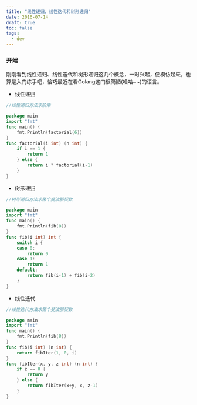 ```yaml
---
title: "线性递归、线性迭代和树形递归"
date: 2016-07-14
draft: true
toc: false
tags:
  - dev
---
```


### 开端

刚刚看到线性递归、线性迭代和树形递归这几个概念，一时兴起，便模仿起来，也算是入门练手吧，恰巧最近在看Golang这门很简陋(哈哈~~)的语言。

* 线性递归

```go
//线性递归方法求阶乘

package main
import "fmt"
func main() {
    fmt.Println(factorial(6))
}
func factorial(i int) (n int) {
    if i == 1 {
        return 1
    } else {
        return i * factorial(i-1)
    }
}
```

* 树形递归

```go
//树形递归方法求某个斐波那契数

package main
import "fmt"
func main() {
    fmt.Println(fib(8))
}
func fib(i int) int {
    switch i {
    case 0:
        return 0
    case 1:
        return 1
    default:
        return fib(i-1) + fib(i-2)
    }
}
```
* 线性迭代

```go
//线性迭代方法求某个斐波那契数

package main
import "fmt"
func main() {
    fmt.Println(fib(8))
}
func fib(i int) (n int) {
    return fibIter(1, 0, i)
}
func fibIter(x, y, z int) (n int) {
    if z == 0 {
        return y
    } else {
        return fibIter(x+y, x, z-1)
    }
}
```
